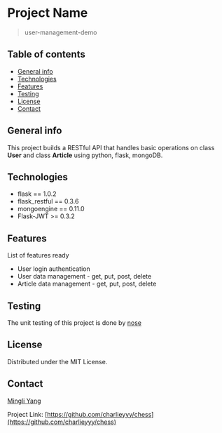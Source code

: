# Project Name
> user-management-demo

## Table of contents
* [General info](#general-info)
* [Technologies](#technologies)
* [Features](#features)
* [Testing](#testing)
* [License](#license)
* [Contact](#contact)

## General info
This project builds a RESTful API that handles basic operations on class **User** and class **Article** using python, flask, mongoDB.

## Technologies
* flask == 1.0.2
* flask_restful == 0.3.6
* mongoengine == 0.11.0
* Flask-JWT >= 0.3.2


## Features
List of features ready
* User login authentication
* User data management - get, put, post, delete
* Article data management - get, put, post, delete


## Testing
The unit testing of this project is done by [nose](https://pypi.org/project/nose/)
## License

Distributed under the MIT License.

## Contact

[Mingli Yang](https://www.linkedin.com/in/myang46)

Project Link: [https://github.com/charlieyyy/chess](https://github.com/charlieyyy/chess)
